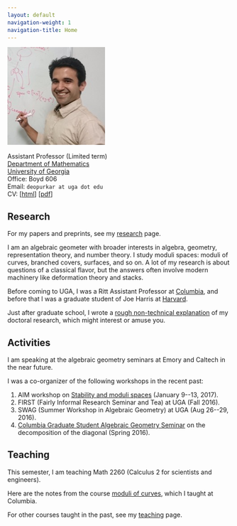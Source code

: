 ```yaml
---
layout: default
navigation-weight: 1
navigation-title: Home
---
```


<img src="/anandrd_board.jpg" alt="Photo of Anand Deopurkar" title="Near Bonn (2014)" id="photo">

Assistant Professor (Limited term)  
[Department of Mathematics](http://www.math.uga.edu/)  
[University of Georgia](http://www.uga.edu/)  
Office: Boyd 606  
Email: `deopurkar at uga dot edu`  
CV: [[html](cv/index.html)] [[pdf](cv/cv.pdf)]

## Research

For my papers and preprints, see my [research](research/) page.  

I am an algebraic geometer with broader interests in algebra, geometry, representation theory, and number theory. I study moduli spaces: moduli of curves, branched covers, surfaces, and so on. A lot of my research is about questions of a classical flavor, but the answers often involve modern machinery like deformation theory and stacks.  

Before coming to UGA, I was a Ritt Assistant Professor at [Columbia](http://math.columbia.edu/), and before that I was a graduate student of Joe Harris at [Harvard](http://math.harvard.edu/).  

Just after graduate school, I wrote a [rough non-technical explanation](interests/) of my doctoral research, which might interest or amuse you.

## Activities 

I am speaking at the algebraic geometry seminars at Emory and Caltech in the near future.

I was a co-organizer of the following workshops in the recent past:

1. AIM workshop on [Stability and moduli spaces](http://aimath.org/workshops/upcoming/stabmoduli/) (January 9--13, 2017).
2. FIRST (Fairly Informal Research Seminar and Tea) at UGA (Fall 2016).
3. SWAG (Summer Workshop in Algebraic Geometry) at UGA (Aug 26--29, 2016).
4. [Columbia Graduate Student Algebraic Geometry Seminar](research/seminar16/) on the decomposition of the diagonal (Spring 2016).

## Teaching

This semester, I am teaching Math 2260 (Calculus 2 for scientists and engineers).  

Here are the notes from the course [moduli of curves](teaching/moduli/), which I taught at Columbia.  

For other courses taught in the past, see my [teaching](teaching/) page.
